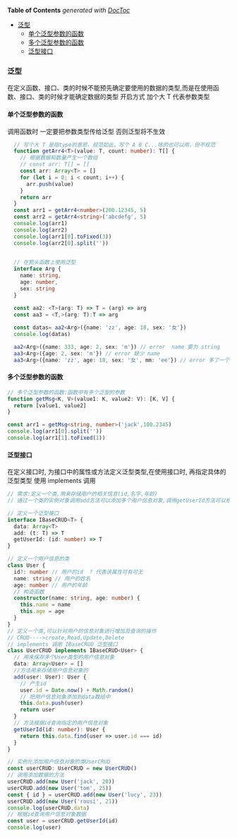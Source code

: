 <!-- START doctoc generated TOC please keep comment here to allow auto update -->
<!-- DON'T EDIT THIS SECTION, INSTEAD RE-RUN doctoc TO UPDATE -->
**Table of Contents**  *generated with [DocToc](https://github.com/thlorenz/doctoc)*

- [泛型](#%E6%B3%9B%E5%9E%8B)
  - [单个泛型参数的函数](#%E5%8D%95%E4%B8%AA%E6%B3%9B%E5%9E%8B%E5%8F%82%E6%95%B0%E7%9A%84%E5%87%BD%E6%95%B0)
  - [多个泛型参数的函数](#%E5%A4%9A%E4%B8%AA%E6%B3%9B%E5%9E%8B%E5%8F%82%E6%95%B0%E7%9A%84%E5%87%BD%E6%95%B0)
  - [泛型接口](#%E6%B3%9B%E5%9E%8B%E6%8E%A5%E5%8F%A3)

<!-- END doctoc generated TOC please keep comment here to allow auto update -->

<!--
 * @Author: mrzou
 * @Date: 2021-05-21 17:00:37
 * @LastEditors: mrzou
 * @LastEditTime: 2021-05-21 17:40:54
 * @Description: file content
-->
### 泛型
在定义函数、接口、类的时候不能预先确定要使用的数据的类型,而是在使用函数、接口、类的时候才能确定数据的类型
开启方式 <T> 加个大 T 代表参数类型

#### 单个泛型参数的函数
调用函数时 一定要把参数类型传给泛型 否则泛型将不生效
```ts
  // 写个大 T 是指type的意思，规范如此，写个 A B C...啥的也可以用，但不规范
  function getArr4<T>(value: T, count: number): T[] {
    // 根据数据和数量产生一个数组
    // const arr: T[] = []
    const arr: Array<T> = []
    for (let i = 0; i < count; i++) {
      arr.push(value)
    }
    return arr
  }
  const arr1 = getArr4<number>(200.12345, 5)
  const arr2 = getArr4<string>('abcdefg', 5)
  console.log(arr1)
  console.log(arr2)
  console.log(arr1[0].toFixed(3))
  console.log(arr2[0].split(''))

  
  // 在箭头函数上使用泛型
  interface Arg {
    name: string,
    age: number,
    sex: string
  }

  const aa2: <T>(arg: T) => T = (arg) => arg
  const aa3 = <T,>(arg: T):T => arg
  
  const datas= aa2<Arg>({name: 'zz', age: 18, sex: '女'})
  console.log(datas)

  aa2<Arg>({name: 333, age: 2, sex: 'm'}) // error  name 要为 string
  aa3<Arg>({age: 2, sex: 'm'}) // error 缺少 name
  aa3<Arg>({name: 'zz', age: 18, sex: '女', mm: 'ee'}) // error 多了一个 mm
```

#### 多个泛型参数的函数
```ts
// 多个泛型参数的函数:函数中有多个泛型的参数
function getMsg<K, V>(value1: K, value2: V): [K, V] {
  return [value1, value2]
}

const arr1 = getMsg<string, number>('jack',100.2345)
console.log(arr1[0].split(''))
console.log(arr1[1].toFixed(1))
```

#### 泛型接口
在定义接口时, 为接口中的属性或方法定义泛型类型,在使用接口时, 再指定具体的泛型类型
使用 implements  调用
```ts
// 需求:定义一个类,用来存储用户的相关信息(id,名字,年龄)
// 通过一个类的实例对象调用add方法可以添加多个用户信息对象,调用getUserId方法可以根据id获取某个指定的用户信息对象

// 定义一个泛型接口
interface IBaseCRUD<T> {
  data: Array<T>
  add: (t: T) => T
  getUserId: (id: number) => T
}

// 定义一个用户信息的类
class User {
  id?: number // 用户的id  ? 代表该属性可有可无
  name: string // 用户的姓名
  age: number // 用户的年龄
  // 构造函数
  constructor(name: string, age: number) {
    this.name = name
    this.age = age
  }
}
// 定义一个类,可以针对用户的信息对象进行增加及查询的操作
// CRUD---->create,Read,Update,Delete
// implements 调用 IBaseCRUD 泛型接口
class UserCRUD implements IBaseCRUD<User> {
  // 用来保存多个User类型的用户信息对象
  data: Array<User> = []
  //方法用来存储用户信息对象的
  add(user: User): User {
    // 产生id
    user.id = Date.now() + Math.random()
    // 把用户信息对象添加到data数组中
    this.data.push(user)
    return user
  }
  // 方法根据id查询指定的用户信息对象
  getUserId(id: number): User {
    return this.data.find(user => user.id === id)
  }
}

// 实例化添加用户信息对象的类UserCRUD
const userCRUD: UserCRUD = new UserCRUD()
// 调用添加数据的方法
userCRUD.add(new User('jack', 20))
userCRUD.add(new User('tom', 25))
const { id } = userCRUD.add(new User('lucy', 23))
userCRUD.add(new User('rousi', 21))
console.log(userCRUD.data)
// 根据id查询用户信息对象数据
const user = userCRUD.getUserId(id)
console.log(user)
```
